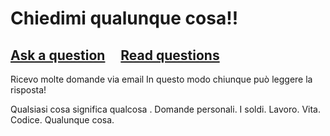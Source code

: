 # Chiedimi qualunque cosa!!

## [Ask a question](../../issues/new) &nbsp;&nbsp;&nbsp; [Read questions](../../issues?utf8=%E2%9C%93&q=is%3Aissue%20is%3Aclosed%20sort%3Aupdated-desc%20-label%3Ahidden)

Ricevo molte domande via email In questo modo chiunque può leggere la risposta!

Qualsiasi cosa significa qualcosa . Domande personali. I soldi. Lavoro. Vita. Codice. Qualunque cosa.

